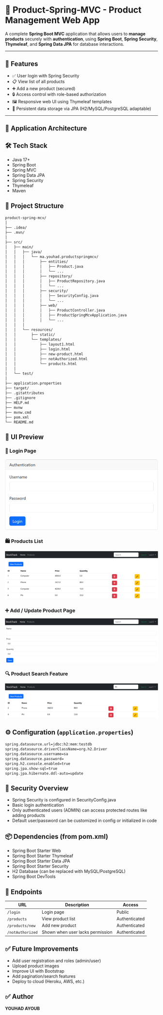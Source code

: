 # 🛒 Product-Spring-MVC - Product Management Web App

A complete **Spring Boot MVC** application that allows users to **manage products** securely with **authentication**, using **Spring Boot**, **Spring Security**, **Thymeleaf**, and **Spring Data JPA** for database interactions.

---

## 🔧 Features

- ✅ User login with Spring Security
- 📋 View list of all products
- ➕ Add a new product (secured)
- 🔒 Access control with role-based authorization
- 🖼️ Responsive web UI using Thymeleaf templates
- 💾 Persistent data storage via JPA (H2/MySQL/PostgreSQL adaptable)

---

## 🧠 Application Architecture


## 🛠️ Tech Stack

- Java 17+
- Spring Boot
- Spring MVC
- Spring Data JPA
- Spring Security
- Thymeleaf
- Maven

## 📁 Project Structure

```
product-spring-mcv/
│
├── .idea/
├── .mvn/
│
├── src/
│   ├── main/
│   │   ├── java/
│   │   │   └── ma.youhad.productspringmcv/
│   │   │       ├── entities/
│   │   │       │   ├── Product.java
│   │   │       │   └── ...
│   │   │       ├── repository/
│   │   │       │   ├── ProductRepository.java
│   │   │       │   └── ...
│   │   │       ├── security/
│   │   │       │   ├── SecurityConfig.java
│   │   │       │   └── ...
│   │   │       ├── web/
│   │   │       │   ├── ProductController.java
│   │   │       │   ├── ProductSpringMcvApplication.java
│   │   │       │   └── ...
│   │   │
│   │   └── resources/
│   │       ├── static/
│   │       └── templates/
│   │           ├── layout1.html
│   │           ├── login.html
│   │           ├── new-product.html
│   │           ├── notAuthorized.html
│   │           └── products.html
│   │
│   └── test/
│
├── application.properties
├── target/
├── .gitattributes
├── .gitignore
├── HELP.md
├── mvnw
├── mvnw.cmd
├── pom.xml
└── README.md
```

## 📸 UI Preview

### 🔐 Login Page
![Login Page](img/login.png)

### 🛍️ Products List
![Products List](img/products.png)

### ➕ Add / Update Product Page
![Add Product](img/add-modify-product.png)

### 🔍 Product Search Feature 
![Search Product](img/search-product.png)

## ⚙️ Configuration (`application.properties`)

```properties
spring.datasource.url=jdbc:h2:mem:testdb
spring.datasource.driverClassName=org.h2.Driver
spring.datasource.username=sa
spring.datasource.password=
spring.h2.console.enabled=true
spring.jpa.show-sql=true
spring.jpa.hibernate.ddl-auto=update  
```

## 🔐 Security Overview

- Spring Security is configured in SecurityConfig.java 
- Basic login authentication 
- Only authenticated users (ADMIN) can access protected routes like adding products 
- Default user/password can be customized in config or initialized in code

## 📦 Dependencies (from pom.xml)

- Spring Boot Starter Web
- Spring Boot Starter Thymeleaf 
- Spring Boot Starter Data JPA 
- Spring Boot Starter Security 
- H2 Database (can be replaced with MySQL/PostgreSQL)
- Spring Boot DevTools

## 🔌 Endpoints

| URL              | Description                      | Access        |
| ---------------- | -------------------------------- | ------------- |
| `/login`         | Login page                       | Public        |
| `/products`      | View product list                | Authenticated |
| `/products/new`  | Add new product                  | Authenticated |
| `/notAuthorized` | Shown when user lacks permission | Authenticated |

## ✅ Future Improvements 

- Add user registration and roles (admin/user)
- Upload product images 
- Improve UI with Bootstrap 
- Add pagination/search features 
- Deploy to cloud (Heroku, AWS, etc.)

## ✅ Author 

**YOUHAD AYOUB**
